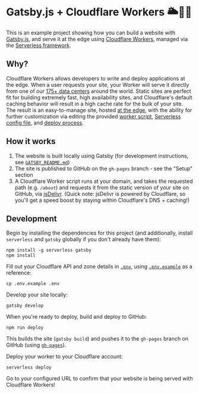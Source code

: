 # Gatsby.js + Cloudflare Workers 🌥👷‍♀️

This is an example project showing how you can build a website with [Gatsby.js](https://www.gatsbyjs.org/), and serve it at the edge using [Cloudflare Workers](http://bit.ly/gatsby-example-cf-workers-landing), managed via the [Serverless framework](https://serverless.com/).

## Why?

Cloudflare Workers allows developers to write and deploy applications at the edge. When a user requests your site, your Worker will serve it directly from one of our [175+ data centers](http://bit.ly/gatsby-example-cf-network) around the world. Static sites are perfect fit for building extremely fast, high availability sites, and Cloudflare's default caching behavior will result in a high cache rate for the bulk of your site. The result is an easy-to-manage site, hosted [at the edge](http://bit.ly/gatsby-example-cf-edge-server), with the ability for further customization via editing the provided [worker script](https://github.com/signalnerve/gatsby-cloudflare-workers-example/blob/master/worker.js), [Serverless config file](https://github.com/signalnerve/gatsby-cloudflare-workers-example/blob/master/serverless.yml), and [deploy process](https://github.com/signalnerve/gatsby-cloudflare-workers-example/blob/master/package.json#L62).

## How it works

1. The website is built locally using Gatsby (for development instructions, see [`GATSBY_README.md`](https://github.com/signalnerve/gatsby-cloudflare-workers/blob/master/GATSBY_README.md))
2. The site is published to GitHub on the `gh-pages` branch - see the "Setup" section
3. A Cloudflare Worker script runs at your domain, and takes the requested path (e.g. `/about`) and requests it from the static version of your site on GitHub, via [jsDelivr](https://www.jsdelivr.com/). (Quick note: jsDelivr is powered by Cloudflare, so you'll get a speed boost by staying within Cloudflare's DNS + caching!)

## Development

Begin by installing the dependencies for this project (and additionally, install `serverless` and `gatsby` globally if you don't already have them):

```
npm install -g serverless gatsby
npm install
```

Fill out your Cloudflare API and zone details in [`.env`](https://github.com/signalnerve/gatsby-cloudflare-workers/blob/master/.env), using [`.env.example`](https://github.com/signalnerve/gatsby-cloudflare-workers/blob/master/.env) as a reference:

```
cp .env.example .env
```

Develop your site locally:

```
gatsby develop
```

When you're ready to deploy, build and deploy to GitHub:

```
npm run deploy
```

This builds the site (`gatsby build`) and pushes it to the `gh-pages` branch on GitHub (using [`gh-pages`](https://github.com/tschaub/gh-pages)).

Deploy your worker to your Cloudflare account:

```
serverless deploy
```

Go to your configured URL to confirm that your website is being served with Cloudflare Workers!


